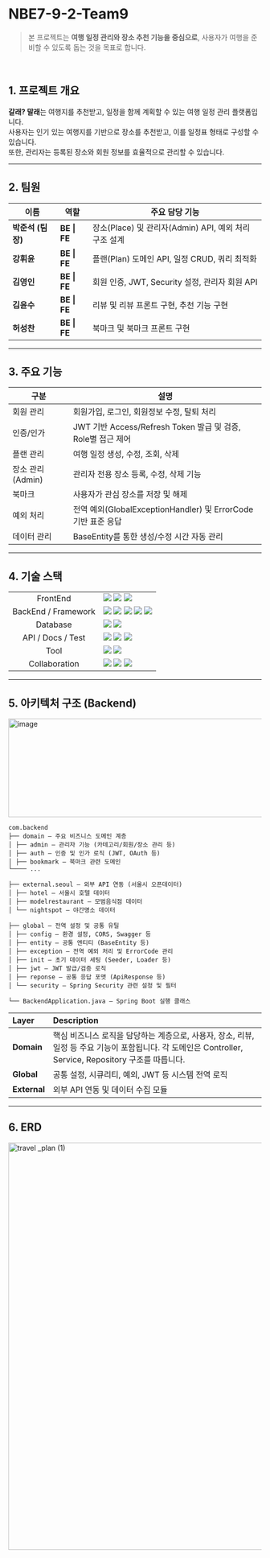 # NBE7-9-2-Team9
> 본 프로젝트는 **여행 일정 관리와 장소 추천 기능을 중심으로**, 사용자가 여행을 준비할 수 있도록 돕는 것을 목표로 합니다.

</br>

## 1. 프로젝트 개요
**갈래? 말래**는 여행지를 추천받고, 일정을 함께 계획할 수 있는 여행 일정 관리 플랫폼입니다.  
사용자는 인기 있는 여행지를 기반으로 장소를 추천받고, 이를 일정표 형태로 구성할 수 있습니다.  
또한, 관리자는 등록된 장소와 회원 정보를 효율적으로 관리할 수 있습니다.
<br>

---

## 2. 팀원

| 이름 | 역할 | 주요 담당 기능 |
|------|------|----------------|
| **박준석 (팀장)** | **BE \| FE** | 장소(Place) 및 관리자(Admin) API, 예외 처리 구조 설계 |
| **강휘윤** | **BE \| FE** | 플랜(Plan) 도메인 API, 일정 CRUD, 쿼리 최적화 |
| **김영인** | **BE \| FE** | 회원 인증, JWT, Security 설정, 관리자 회원 API |
| **김윤수** | **BE \| FE** | 리뷰 및 리뷰 프론트 구현, 추천 기능 구현 |
| **허성찬** | **BE \| FE** | 북마크 및 북마크 프론트 구현 |


---

## 3. 주요 기능

| 구분 | 설명 |
|------|------|
| 회원 관리 | 회원가입, 로그인, 회원정보 수정, 탈퇴 처리 |
| 인증/인가 | JWT 기반 Access/Refresh Token 발급 및 검증, Role별 접근 제어 |
| 플랜 관리 | 여행 일정 생성, 수정, 조회, 삭제 |
| 장소 관리 (Admin) | 관리자 전용 장소 등록, 수정, 삭제 기능 |
| 북마크 | 사용자가 관심 장소를 저장 및 해제 |
| 예외 처리 | 전역 예외(GlobalExceptionHandler) 및 ErrorCode 기반 표준 응답 |
| 데이터 관리 | BaseEntity를 통한 생성/수정 시간 자동 관리 |

---

## 4. 기술 스택

<div>
    <table>
        <tr>
            <td colspan="2" align="center">
               FrontEnd
            </td>
            <td colspan="4">
                <img src="https://img.shields.io/badge/HTML5-%23E34F26.svg?style=for-the-badge&logo=html5&logoColor=white">
                <img src="https://img.shields.io/badge/JavaScript-%23323330.svg?style=for-the-badge&logo=javascript&logoColor=%23F7DF1E">
                <img src="https://img.shields.io/badge/React-61DAFB?style=for-the-badge&logo=react&logoColor=black">
            </td>
        </tr>
        <tr>
            <td colspan="2" align="center">
                BackEnd / Framework
            </td>
            <td colspan="4">
                <img src="https://img.shields.io/badge/Spring Boot-6DB33F?style=for-the-badge&logo=springboot&logoColor=white">
                <img src="https://img.shields.io/badge/Spring Security-6DB33F?style=for-the-badge&logo=springsecurity&logoColor=white">
                <img src="https://img.shields.io/badge/JPA-59666C?style=for-the-badge&logo=hibernate&logoColor=white">
                <img src="https://img.shields.io/badge/JWT-000000?style=for-the-badge&logo=jsonwebtokens&logoColor=white">
                <img src="https://img.shields.io/badge/Cookie Auth-555555?style=for-the-badge">
            </td>
        </tr>
        <tr>
            <td colspan="2" align="center">
                Database
            </td>
            <td colspan="4">
                <img src="https://img.shields.io/badge/H2 Database-0078D6?style=for-the-badge&logo=h2&logoColor=white">
                <img src="https://img.shields.io/badge/MySQL-4479A1?style=for-the-badge&logo=MySQL&logoColor=white">
            </td>
        </tr>
        <tr>
            <td colspan="2" align="center">
                API / Docs / Test
            </td>
            <td colspan="4">
                <img src="https://img.shields.io/badge/Swagger-85EA2D?style=for-the-badge&logo=swagger&logoColor=black">
                <img src="https://img.shields.io/badge/Postman-FF6C37?style=for-the-badge&logo=postman&logoColor=white">
                <img src="https://img.shields.io/badge/REST API-005571?style=for-the-badge">
            </td>
        </tr>
        <tr>
            <td colspan="2" align="center">
                Tool
            </td>
            <td colspan="4">
                <img src="https://img.shields.io/badge/IntelliJ IDEA-000000?style=for-the-badge&logo=intellijidea&logoColor=white">
                <img src="https://img.shields.io/badge/Gradle-02303A?style=for-the-badge&logo=gradle&logoColor=white">
            </td>
        </tr>
        <tr>
            <td colspan="2" align="center">
                Collaboration
            </td>
            <td colspan="4">
                <img src="https://img.shields.io/badge/GitHub-181717?style=for-the-badge&logo=GitHub&logoColor=white"/>
                <img src="https://img.shields.io/badge/Notion-000000?style=for-the-badge&logo=Notion&logoColor=white">
                <img src="https://img.shields.io/badge/Slack-4A154B?style=for-the-badge&logo=slack&logoColor=white">
            </td>
        </tr>
    </table>
</div>



---

## 5. 아키텍처 구조 (Backend)
<img width="610" height="196" alt="image" src="https://github.com/user-attachments/assets/084e2566-336b-4de8-97ff-50f3f3019b1f" />


```
com.backend
├── domain — 주요 비즈니스 도메인 계층
│ ├── admin — 관리자 기능 (카테고리/회원/장소 관리 등)
│ ├── auth — 인증 및 인가 로직 (JWT, OAuth 등)
│ ├── bookmark — 북마크 관련 도메인
└──── ...

├── external.seoul — 외부 API 연동 (서울시 오픈데이터)
│ ├── hotel — 서울시 호텔 데이터
│ ├── modelrestaurant — 모범음식점 데이터
│ └── nightspot — 야간명소 데이터

├── global — 전역 설정 및 공통 유틸
│ ├── config — 환경 설정, CORS, Swagger 등
│ ├── entity — 공통 엔티티 (BaseEntity 등)
│ ├── exception — 전역 예외 처리 및 ErrorCode 관리
│ ├── init — 초기 데이터 세팅 (Seeder, Loader 등)
│ ├── jwt — JWT 발급/검증 로직
│ ├── reponse — 공통 응답 포맷 (ApiResponse 등)
│ └── security — Spring Security 관련 설정 및 필터

└── BackendApplication.java — Spring Boot 실행 클래스
```

| Layer | Description |
|:------|:-------------|
| **Domain** | 핵심 비즈니스 로직을 담당하는 계층으로, 사용자, 장소, 리뷰, 일정 등 주요 기능이 포함됩니다. 각 도메인은 Controller, Service, Repository 구조를 따릅니다. |
| **Global** | 공통 설정, 시큐리티, 예외, JWT 등 시스템 전역 로직 |
| **External** | 외부 API 연동 및 데이터 수집 모듈 |

---


## 6. ERD
<img width="1252" height="810" alt="travel _plan (1)" src="https://github.com/user-attachments/assets/7ae0463e-07b3-405e-9b32-a7cd51c884f8" />

